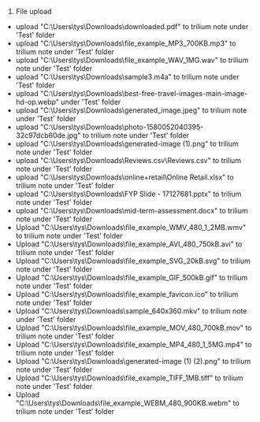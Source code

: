 1. File upload
- upload "C:\Users\tys\Downloads\downloaded.pdf" to trilium note under 'Test' folder
- upload "C:\Users\tys\Downloads\file_example_MP3_700KB.mp3" to trilium note under 'Test' folder
- upload "C:\Users\tys\Downloads\file_example_WAV_1MG.wav" to trilium note under 'Test' folder
- upload "C:\Users\tys\Downloads\sample3.m4a" to trilium note under 'Test' folder
- upload "C:\Users\tys\Downloads\best-free-travel-images-main-image-hd-op.webp" under 'Test' folder
- upload "C:\Users\tys\Downloads\generated_image.jpeg" to trilium note under 'Test' folder
- upload "C:\Users\tys\Downloads\photo-1580052040395-32c97dcb60de.jpg" to trilium note under 'Test' folder
- upload "C:\Users\tys\Downloads\generated-image (1).png" to trilium note under 'Test' folder
- upload "C:\Users\tys\Downloads\Reviews.csv\Reviews.csv" to trilium note under 'Test' folder
- upload "C:\Users\tys\Downloads\online+retail\Online Retail.xlsx" to trilium note under 'Test' folder
- upload "C:\Users\tys\Downloads\FYP Slide - 17127681.pptx" to trilium note under 'Test' folder
- upload "C:\Users\tys\Downloads\mid-term-assessment.docx" to trilium note under 'Test' folder
- Upload "C:\Users\tys\Downloads\file_example_WMV_480_1_2MB.wmv" to trilium note under 'Test' folder
- Upload "C:\Users\tys\Downloads\file_example_AVI_480_750kB.avi" to trilium note under 'Test' folder
- Upload "C:\Users\tys\Downloads\file_example_SVG_20kB.svg" to trilium note under 'Test' folder
- Upload "C:\Users\tys\Downloads\file_example_GIF_500kB.gif" to trilium note under 'Test' folder
- Upload "C:\Users\tys\Downloads\file_example_favicon.ico" to trilium note under 'Test' folder
- Upload "C:\Users\tys\Downloads\sample_640x360.mkv" to trilium note under 'Test' folder
- Upload "C:\Users\tys\Downloads\file_example_MOV_480_700kB.mov" to trilium note under 'Test' folder
- Upload "C:\Users\tys\Downloads\file_example_MP4_480_1_5MG.mp4" to trilium note under 'Test' folder
- Upload "C:\Users\tys\Downloads\generated-image (1) (2).png" to trilium note under 'Test' folder
- Upload "C:\Users\tys\Downloads\file_example_TIFF_1MB.tiff" to trilium note under 'Test' folder
- Upload "C:\Users\tys\Downloads\file_example_WEBM_480_900KB.webm" to trilium note under 'Test' folder